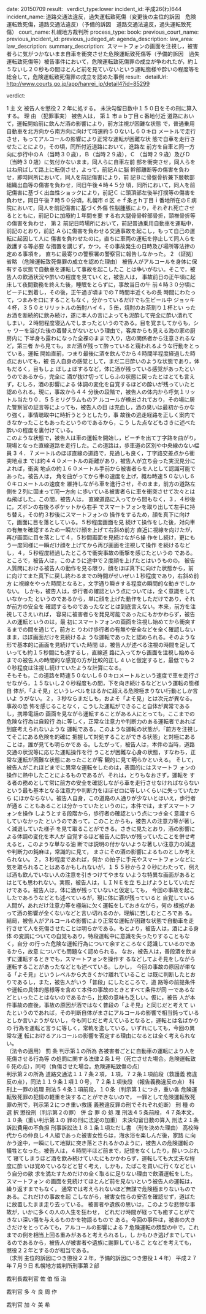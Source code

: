 
date: 20150709
result:  
verdict_type:lower
incident_id: 平成26(わ)644
incident_name: 道路交通法違反，過失運転致死傷（変更後の主位的訴因　危険運転致死傷，道路交通法違反）（予備的訴因　道路交通法違反，過失運転致死傷）
court_name: 札幌地方裁判所
process_type:
book: 
previous_court_name:
previous_incident_id:
previous_judeged_at:
agenda_description: 
law_area: 
law_description: 
summary_description:  スマートフォンの画面を注視し，被害者らに気がつかないまま自車を衝突させた危険運転致死傷等（予備的訴因　過失運転致死傷等）被告事件において，危険運転致死傷罪の成立が争われたが，約１５ないし２０秒もの間ほとんど前を見ていないという運転態様や酔いの程度等を総合して，危険運転致死傷罪の成立を認めた事例
result:  
detailUrl: http://www.courts.go.jp/app/hanrei_jp/detail4?id=85299

verdict:

 1 
主 文 
被告人を懲役２２年に処する。 
未決勾留日数中１５０日をその刑に算入する。 
理 由 
（犯罪事実） 
 被告人は， 
第１ 市ａｂ丁目ｃ番地付近
道路において，運転開始前に飲んだ酒の影響により，前方注視が困難な状態
で，普通乗用自動車を北方向から南方向に向けて時速約５０ないし６０キロ
メートルで走行させ，もってアルコールの影響により正常な運転が困難な状
態で自車を走行させたことにより，その頃，同所付近道路において，進路左
前方を自車と同一方向に歩行中のＡ（当時３０歳），Ｂ（当時２９歳），Ｃ
（当時２９歳）及びＤ（当時３０歳）に気付かないまま，同人らに自車左前
部を衝突させ，同人らをはね飛ばして路上に転倒させ，よって，前記Ａに脳
幹部離断等の傷害を負わせ，即時同所において，同人を前記傷害により，前
記Ｂに骨盤骨折兼下肢軟部組織出血等の傷害を負わせ，同日午後４時４５分
頃，同所において，同人を前記傷害に基づく出血性ショックにより，前記Ｃ
に頭頂部左後半打撲等の傷害を負わせ，同日午後７時５０分頃，札幌市 d 区
ｅｆ条ｇｈ丁目ｉ番地所在のＥ病院において，同人を前記傷害に基づく外傷
性脳腫脹により，それぞれ死亡させるとともに，前記Ｄに加療約１年間を要
する右大腿骨骨幹部骨折，頸椎骨折等の傷害を負わせ， 
第２ 前記日時場所において，前記普通乗用自動車を運転中，前記のとおり，前記
Ａらに傷害を負わせる交通事故を起こし，もって自己の運転に起因して人に
傷害を負わせたのに，直ちに車両の運転を停止して同人らを救護する等必要
な措置を講じず，かつ，その事故発生の日時及び場所等法律の定める事項を，
直ちに最寄りの警察署の警察官に報告しなかった。 
 2 
（証拠） 
  省略 
（危険運転致死傷罪の成立を認めた理由） 
 被告人がアルコールを身体に保有する状態で自動車を運転して事故を起こしたこ
とは争いがない。そこで，被告人の飲酒状況や酔いの程度を見ていくと，被告人は，
事故前日の正午頃に起床して夜間勤務を終えた後，睡眠をとらずに，事故当日の午
前４時３０分頃にビーチに到着し，その後，正午過ぎ頃までの７時間半近くもの長
時間にわたって，つまみを口にすることもなく，分かっているだけでも生ビール中
ジョッキ４杯，３５０ミリリットルの缶酎ハイ４，５缶，焼酎のお茶割り１杯とい
ったお酒を断続的に飲み続け，遂に本人の言によっても泥酔して完全に酔い潰れて
しまい，２時間程度寝込んでしまったというのである。目を覚ましてからも，シャ
ワーを浴びた後の着替えがないという理由で，客席からも見える海の家の厨房内に
下半身も露わになった全裸のままで入り，店の関係者から注意されるなど，第三者
から見ても，まだ酒が残って酔っていると窺われるような行動をとっている。運転
開始直前，つまり最後に酒を飲んでから４時間半程度経過した時点においても，被
告人自身の感覚として，まだ二日酔いのような状態であり，体もだるく，目もしょ
ぼしょぼするなど，体に酒が残っている感覚があったというのであるから，完全に
酒が抜け切ってしらふの状態に戻ったとはとても言えず，むしろ，酒の影響による
体調の変化を自覚するほどの酔いが残っていたと認められる。現に，事故から４４
分後の段階で，被告人の体内から呼気１リットル当たり０．５５ミリグラムものア
ルコールが検出されており，その場に居た警察官の証言等によっても，被告人の目
は充血し，酒の臭いは最初からかなり強く，事情聴取中に時折うとうとしたり，事
故後の逃走経路を正しく案内できなかったこともあったというのであるから，こう
した点などもさきに述べた酔いの程度を裏付けている。  
このような状態で，被告人は車の運転を開始し，ビーチを出て丁字路を曲がり，
現場となった直線道路を走行した。この道路は，歩車道の区別や中央線のない幅員
 3 
４．７メートルのほぼ直線の道路で，見通しも良く，丁字路交差点から衝突地点ま
では約４４０メートルの距離があり，被告人が立ち会った実況見分によれば，衝突
地点の約１６０メートル手前から被害者らを人として認識可能であった。被告人は，
角を曲がってから車の速度を上げ，概ね時速５０ないし６０キロメートルの速度を
維持しながら車を進行させ，そのまま，前方の道路左側を２列に固まって同一方向
に歩いている被害者らに車を衝突させて次々とはね飛ばした。この間，被告人は，
直線道路に入ってから間もなく，３，４秒後に，ズボンの右後ろポケットから右手
でスマートフォンを取り出して左手に持ち替え，その約３秒後にスマートフォンの
操作をするため，顔を真下に向けて，画面に目を落としている。５秒程度画面を見
続けて操作をした後，対向車の有無を確認するため一瞬だけ顔を上げて右斜め前方
直近に視線を向けたが，再び画面に目を落として４，５秒間画面を見続けながら操
作をし続け，更にもう一度同様に一瞬だけ顔を上げてから再び画面を注視して操作
を続けるなどし，４，５秒程度経過したところで衝突事故の衝撃を感じたというの
である。ところで，被告人は，このように途中で２度顔を上げたとはいうものの，
被告人質問における被告人の動作を見る限り，顔をほぼ真下に向けた状態から，前
に向けてまた真下に戻し終わるまでの時間がせいぜい１秒程度であり，右斜め前方
に視線をやった時間となると，文字通り瞬きする程度の瞬間的な動きでしかない。
しかも，被告人は，歩行者の確認という点については，全く意識をしていなかった
というのであるから，単に顔を上げた動作をしただけであり，それが前方の安全を
確認するものであったなどとは到底言えない。本来，前方を注視してさえいれば，
容易に被害者らを発見可能であったにもかかわらず，被告人の運転というのは，最
初にスマートフォンの画面を注視し始めてから衝突するまでの間を通じて，前方と
りわけ歩行者の有無や安全などを全く確認しないまま，ほぼ画面だけを見続けるよ
うな運転であったと認められる。そのような形で基本的に画面を見続けていた時間
は，被告人が述べる注視の時間を足していっても約１５秒間にも達するし，直線道
路に入ってから画面を注視し始めるまでの被告人の時間的な感覚の方が比較的正し
 4 
いと仮定すると，最低でも２０秒程度は注視し続けていたような計算になる。  
そもそも，この道路を時速５０ないし６０キロメートルという速度で車を走行さ
せながら，１５ないし２０秒程度もの間，下を向き続けるなどという運転の態様自
体が，「よそ見」というレベルをはるかに超える危険極まりない行動としか言いよ
うがない。２，３秒ならまだしも，およそ「よそ見」とは次元が異なる。事故の恐
怖を感じることなく，こうした運転ができること自体が異常であるし，携帯電話の
画面を見ながら運転することがある人にとっても，ここまでの危険な行為は自殺行
為に等しく，正常な注意力や判断力のある運転者であれば到底考えられないような
運転である。このような運転の状態が，「前方を注視してそこにある危険を的確に
把握して対処することができる状態」と対極にあることは，誰が見ても明らかであ
る。したがって，被告人は，本件の当時，道路交通の状況等に応じた運転操作を行
うことが困難な心身の状態，すなわち，正常な運転が困難な状態にあったことが客
観的に見て明らかといえる。 
そして，被告人がこれほどまでに異常な運転をしたのは，表面的にはスマートフ
ォンの操作に熱中したことによるものであるが，それは，とりもなおさず，運転を
する者の務めとして常に前方の安全を確認しながら車を走行させなければならない
という最も基本となる注意力や判断力をほぼゼロに等しいくらいに失っていたから
にほかならない。被告人自身，この道路の人通りが少ないとはいえ，歩行者が通る
こともあることは分かっていたというのに，本件では，まずスマートフォンを操作
しようとする段階から，歩行者の確認という点につき全く意識すらしていなかった
というのであって，このことからも，被告人の注意力等が著しく減退していた様子
を見て取ることができる。さきに見たとおり，酒の影響による体調の変化を本人が
自覚するほど被告人に酔いが残っていたことを併せ考えると，このような単なる油
断では説明の付かないような著しい注意力の減退や判断力の鈍麻は，常識的に見て，
まさにその酒の影響によるものとしか考えられない。２，３秒程度であれば，何か
の拍子に手元やスマートフォンなどに気を取られることはあるかもしれないが，１
 5 
５秒から２０秒にわたって，例えば酒も飲んでいない人の注意を引きつけてやまな
いような特異な画面があるとはとても思われない。実際，被告人は，ＬＩＮＥを立
ち上げようとしていただけである。被告人は，体に酒が残っていないと仮定しても，
今回の事故を起こしたであろうなどとも述べているが，現に体に酒が残っていると
自覚している人間が，あれだけ注意力等を極端に欠く運転をしておきながら，何の
根拠があって酒の影響が全くないなどと言い切れるのか，理解に苦しむところであ
る。結局，被告人がアルコールの影響により正常な運転が困難な状態で自動車を走
行させて人を死傷させたことは明らかである。もとより，被告人は，酒による身体
の変調についての自覚もあり，特段運転中に意識を失ったりすることもなく，自分
の行った危険な運転行為について余すところなく認識しているのであるから，故意
についても問題なく認められる。 
なお，被告人は，普段酒を飲まずに運転するときでも，スマートフォンを操作す
るなどしてよそ見をしながら運転することがあったなどとも述べている。しかし，
今回の事故の原因が単なる「よそ見」というレベルから大きくかけ離れていること
は既に判断したとおりであるし，また，被告人がいう「普段」にしたところで，道
路等の前提条件や運転の具体的態様等を含めて本件の事故のときとすべて条件が同
一であるなどといったことはないのであるから，比較の意味も乏しい。仮に，被告
人が本件事故の直後，事故の原因が酒ではなく普段の「よそ見」と同じだと考えて
いたというのであれば，その判断自体がまさにアルコールの影響で相当鈍っている
としか言いようがないし，今も同じだと考えているとなると，運転とは名ばかりの
行為を運転と言うに等しく，常軌を逸している。いずれにしても，今回の異常な運
転におけるアルコールの影響を否定する理由になるとは全く考えられない。  
（法令の適用） 
罰 条 
判示第１の所為   各被害者ごとに自動車の運転により人を死傷させる行為等
の処罰に関する法律２条１号（死亡させた場合。危険運転致
 6 
死の点），同号（負傷させた場合。危険運転致傷の点）  
判示第２の所為   道路交通法１１７条２項，１項，７２条１項前段（救護義
務違反の点），同法１１９条１項１０号，７２条１項後段
（報告義務違反の点） 
科刑上一罪の処理  刑法５４条１項前段，１０条（判示第１につき，重い各
危険運転致死罪の犯情の軽重を決することができないので，
一罪として危険運転致死罪の刑で，判示第２につき重い救護
義務違反罪の刑でそれぞれ処断） 
刑 種 の 選 択  懲役刑（判示第２の罪） 
併 合 罪 の 処 理  刑法４５条前段，４７条本文，１０条（重い判示第１の
罪の刑に法定の加重） 
未決勾留日数の算入  刑法２１条 
訴訟費用の不負担  刑事訴訟法１８１条１項ただし書 
（刑を決めた理由） 
高校時代からの仲良し４人組であった被害女性らは，海水浴を楽しんだ後，家路
に向かう途中，一瞬にして地獄に突き落とされるかのように，被告人の危険運転の
犠牲となった。被告人は，４時間半ほど前まで，記憶をなくしたり，酔いつぶれて
寝てしまうほど酒を飲み続けていたにもかかわらず，運転しても大丈夫な程度に酔
いは覚めているなどと甘く考え，しかも，たばこを買いに行くなどという自分の欲
求を満たすためだけの全く取るに足りない理由で飲酒運転をした。スマートフォン
の画面を見続けてほとんど前を見ないという被告人の運転は，繰り返すまでもなく，
通常では考えられないほど無謀で危険極まりないものである。これだけの事故を起
こしながら，被害女性らの安否を確認せず，道ばたに放置したまま走り去っている。
被害者や遺族の思いは，このような悲惨な事故が，いかに多くの人の人生を狂わせ，
どれだけ時間が経っても癒すことができない深い傷を与えるものかを物語るもので
ある。今回の事件は，被害の大きさだけをとってみても，アルコールの影響による
 7 
危険運転の類型の中で，これまでの例を相当上回る重みがあると考えられるし，し
かもひき逃げまでしているのであるから，被告人が被害者や遺族に謝罪しているこ
となどを考えても，懲役２２年とするのが相当である。  
（求刑 主位的訴因につき懲役２２年，予備的訴因につき懲役１４年） 
平成２７年７月９日 
札幌地方裁判所刑事第２部 
 
裁判長裁判官      佐 伯 恒 治 
 
 
 
裁判官      多 々 良  周  作 
 
 
 
裁判官      加 々 美    希 
 

                    